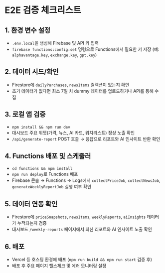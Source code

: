 # E2E 검증 체크리스트

## 1. 환경 변수 설정
- `.env.local`을 생성해 Firebase 및 API 키 입력
- `firebase functions:config:set` 명령으로 Functions에서 필요한 키 저장 (예: `alphavantage.key`, `exchange.key`, `gpt.key`)

## 2. 데이터 시드/확인
- Firestore에 `dailyPurchases`, `newsItems` 컬렉션이 있는지 확인
- 초기 데이터가 없다면 최소 7일 치 dummy 데이터를 업로드하거나 API를 통해 수집

## 3. 로컬 앱 검증
- `npm install && npm run dev`
- 대시보드 주요 위젯(가격, 뉴스, AI 카드, 워치리스트) 정상 노출 확인
- `/api/generate-report` POST 호출 → 응답으로 리포트와 AI 인사이트 반환 확인

## 4. Functions 배포 및 스케줄러
- `cd functions && npm install`
- `npm run deploy`로 Functions 배포
- Firebase 콘솔 → Functions → Logs에서 `collectPriceJob`, `collectNewsJob`, `generateWeeklyReportJob` 실행 여부 확인

## 5. 데이터 연동 확인
- Firestore에 `priceSnapshots`, `newsItems`, `weeklyReports`, `aiInsights` 데이터가 누적되는지 검증
- 대시보드 `/weekly-reports` 페이지에서 최신 리포트와 AI 인사이트 노출 확인

## 6. 배포
- Vercel 등 호스팅 환경에 배포 (`npm run build && npm run start` 검증 후)
- 배포 후 주요 페이지 헬스체크 및 에러 모니터링 설정
